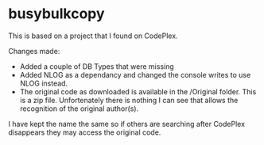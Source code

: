 # busybulkcopy

This is based on a project that I found on CodePlex. 

Changes made:
- Added a couple of DB Types that were missing
- Added NLOG as a dependancy and changed the console writes to use NLOG instead.
- The original code as downloaded is available in the /Original folder. This is a zip file. Unfortenately there is nothing I can see that allows the recognition of the original author(s).

I have kept the name the same so if others are searching after CodePlex disappears they may access the original code.
